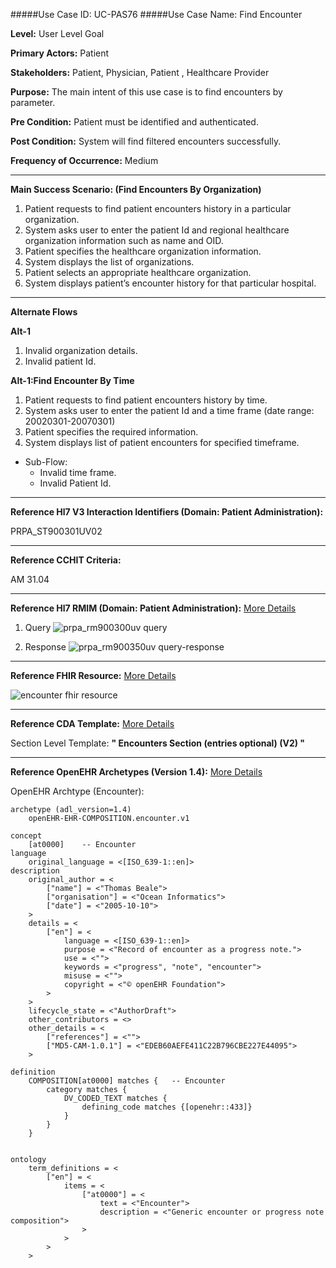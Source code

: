 #####Use Case ID: UC-PAS76
#####Use Case Name: Find Encounter

**Level:**                     User Level Goal

**Primary Actors:**            Patient

**Stakeholders:**              Patient, Physician, Patient , Healthcare Provider

**Purpose:**                   The main intent of this use case is to find encounters by parameter.

**Pre Condition:**             Patient must be identified and authenticated.

**Post Condition:**            System will find filtered encounters successfully.

**Frequency of Occurrence:**   Medium
__________________________________________________________
**Main Success Scenario: (Find Encounters By Organization)**

1. Patient requests to find patient encounters history in a particular organization.
2. System asks user to enter the patient Id and regional healthcare organization information such as name and OID.
3. Patient specifies the healthcare organization information.
4. System displays the list of organizations.
5. Patient selects an appropriate healthcare organization.
6. System displays patient’s encounter history for that particular hospital.

_______________________________________________________________________________
**Alternate Flows** 

**Alt-1**

1. Invalid organization details.
2. Invalid patient Id.

**Alt-1:Find Encounter By Time**

1. Patient requests to find patient encounters history by time.
2. System asks user to enter the patient Id and a time frame (date range: 20020301-20070301)
3. Patient specifies the required information.
4. System displays list of patient encounters for specified timeframe.

  * Sub-Flow:
      * Invalid time frame.
      * Invalid Patient Id.

________________________________________________________________________
**Reference Hl7 V3 Interaction Identifiers (Domain: Patient Administration):**

PRPA_ST900301UV02
_______________________________________________________________
**Reference CCHIT Criteria:**

AM 31.04

_______________________________________________________________
**Reference Hl7 RMIM (Domain: Patient Administration):** [More Details](http://www.hl7.org/implement/standards/product_brief.cfm?product_id=306)

1. Query
![prpa_rm900300uv query](https://f.cloud.github.com/assets/5391320/1370020/cea05754-3a0c-11e3-9c47-21db0e1c6c02.png)

1. Response
![prpa_rm900350uv query-response](https://f.cloud.github.com/assets/5391320/1370612/901e0e7c-3a25-11e3-85dc-434c147f47af.png)
_______________________________________________________________
**Reference FHIR Resource:** [More Details](http://www.hl7.org/implement/standards/fhir/resourcelist.html)

![encounter fhir resource](https://f.cloud.github.com/assets/5391320/1369999/74cb4914-3a0c-11e3-8d49-1317a89cc65d.png)
_______________________________________________________________
**Reference CDA Template:** [More Details](http://www.hl7.org/Special/committees/structure/index.cfm)

Section Level Template: **" Encounters Section (entries optional) (V2) "**
_______________________________________________________________
**Reference OpenEHR Archetypes (Version 1.4):** [More Details](http://www.openehr.org/ckm/)

OpenEHR Archtype (Encounter):

``` Archetype
archetype (adl_version=1.4)
	openEHR-EHR-COMPOSITION.encounter.v1

concept
	[at0000]	-- Encounter
language
	original_language = <[ISO_639-1::en]>
description
	original_author = <
		["name"] = <"Thomas Beale">
		["organisation"] = <"Ocean Informatics">
		["date"] = <"2005-10-10">
	>
	details = <
		["en"] = <
			language = <[ISO_639-1::en]>
			purpose = <"Record of encounter as a progress note.">
			use = <"">
			keywords = <"progress", "note", "encounter">
			misuse = <"">
			copyright = <"© openEHR Foundation">
		>
	>
	lifecycle_state = <"AuthorDraft">
	other_contributors = <>
	other_details = <
		["references"] = <"">
		["MD5-CAM-1.0.1"] = <"EDEB60AEFE411C22B796CBE227E44095">
	>

definition
	COMPOSITION[at0000] matches {	-- Encounter
		category matches {
			DV_CODED_TEXT matches {
				defining_code matches {[openehr::433]}
			}
		}
	}


ontology
	term_definitions = <
		["en"] = <
			items = <
				["at0000"] = <
					text = <"Encounter">
					description = <"Generic encounter or progress note composition">
				>
			>
		>
	>
```
